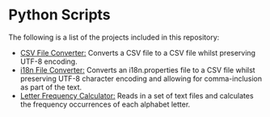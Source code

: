 # Python Scripts

The following is a list of the projects included in this repository:

* [CSV File Converter:](https://github.com/Carla-de-Beer/Python/Python%20Scripts/tree/master/CSV%20File%20Converter) Converts a CSV file to a CSV file whilst preserving UTF-8 encoding.
* [i18n File Converter:](https://github.com/Carla-de-Beer/Python/Python%20Scripts/tree/master/i18n%20File%20Converter) Converts an i18n.properties file to a CSV file whilst preserving UTF-8 character encoding and allowing for comma-inclusion as part of the text.
* [Letter Frequency Calculator:](https://github.com/Carla-de-Beer/PythonPython%20Scripts/tree/master/Letter%20Frequency%20Calculator) Reads in a set of text files and calculates the frequency occurrences of each alphabet letter.
